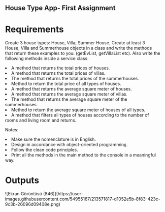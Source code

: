 
<h2>House Type App- First Assignment</h2>

<h1>Requirements</h1>

Create 3 house types: House, Villa, Summer House.
Create at least 3 House, Villa and Summerhouse objects in a class and write the methods that return these examples to you. (getEvList, getVillaList etc).
Also write the following methods inside a service class:
<li>A method that returns the total prices of houses.</li>
<li>A method that returns the total prices of villas.</li>
<li>The method that returns the total prices of the summerhouses.</li>
<li>Method to return the total price of all types of houses.</li>
<li>A method that returns the average square meter of houses.</li>
<li>A method that returns the average square meter of villas.</li>
<li>The method that returns the average square meter of the summerhouses.</li>
<li>Method to return the average square meter of houses of all types.</li>
<li>A method that filters all types of houses according to the number of rooms and living room and returns.</li>

Notes: 

<li>Make sure the nomenclature is in English.</li>
<li>Design in accordance with object-oriented programming.</li>
<li>Follow the clean code principles.</li>
<li>Print all the methods in the main method to the console in a meaningful way.</li>


<h1>Outputs</h1>
![Ekran Görüntüsü (846)](https://user-images.githubusercontent.com/54955167/213571817-d1052e5b-8f83-423c-9c3b-26096d09408e.png)


